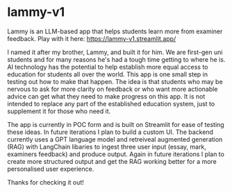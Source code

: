 # lammy-v1

Lammy is an LLM-based app that helps students learn more from examiner feedback. Play with it here: https://lammy-v1.streamlit.app/

I named it after my brother, Lammy, and built it for him. We are first-gen uni students and for many reasons he's had a tough time getting to where he is. AI technology has the potential to help establish more equal access to education for students all over the world. This app is one small step in testing out how to make that happen. The idea is that students who may be nervous to ask for more clarity on feedback or who want more actionable advice can get what they need to make progress on this app. It is not intended to replace any part of the established education system, just to supplement it for those who need it. 

The app is currently in POC form and is built on Streamlit for ease of testing these ideas. In future iterations I plan to build a custom UI. The backend currently uses a GPT language model and retreiveal augmented generation (RAG) with LangChain libaries to ingest three user input (essay, mark, examiners feedback) and produce output. Again in future iterations I plan to create more structured output and get the RAG working better for a more personalised user experience. 

Thanks for checking it out! 
